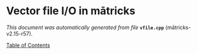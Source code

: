 
# Vector file I/O in mātricks
_This document was automatically generated from file_ **`vfile.cpp`** (mātricks-v2.15-r57).


[Table of Contents](README.md)
